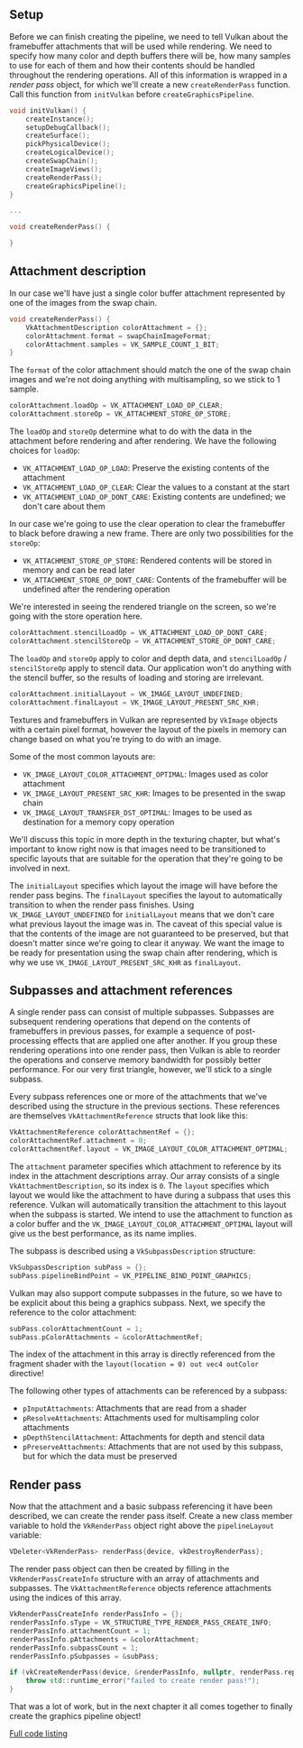## Setup

Before we can finish creating the pipeline, we need to tell Vulkan about the
framebuffer attachments that will be used while rendering. We need to specify
how many color and depth buffers there will be, how many samples to use for each
of them and how their contents should be handled throughout the rendering
operations. All of this information is wrapped in a *render pass* object, for
which we'll create a new `createRenderPass` function. Call this function from
`initVulkan` before `createGraphicsPipeline`.

```c++
void initVulkan() {
    createInstance();
    setupDebugCallback();
    createSurface();
    pickPhysicalDevice();
    createLogicalDevice();
    createSwapChain();
    createImageViews();
    createRenderPass();
    createGraphicsPipeline();
}

...

void createRenderPass() {

}
```

## Attachment description

In our case we'll have just a single color buffer attachment represented by one
of the images from the swap chain.

```c++
void createRenderPass() {
    VkAttachmentDescription colorAttachment = {};
    colorAttachment.format = swapChainImageFormat;
    colorAttachment.samples = VK_SAMPLE_COUNT_1_BIT;
}
```

The `format` of the color attachment should match the one of the swap chain
images and we're not doing anything with multisampling, so we stick to 1 sample.

```c++
colorAttachment.loadOp = VK_ATTACHMENT_LOAD_OP_CLEAR;
colorAttachment.storeOp = VK_ATTACHMENT_STORE_OP_STORE;
```

The `loadOp` and `storeOp` determine what to do with the data in the attachment
before rendering and after rendering. We have the following choices for
`loadOp`:

* `VK_ATTACHMENT_LOAD_OP_LOAD`: Preserve the existing contents of the attachment
* `VK_ATTACHMENT_LOAD_OP_CLEAR`: Clear the values to a constant at the start
* `VK_ATTACHMENT_LOAD_OP_DONT_CARE`: Existing contents are undefined; we don't
care about them

In our case we're going to use the clear operation to clear the framebuffer to
black before drawing a new frame. There are only two possibilities for the
`storeOp`:

* `VK_ATTACHMENT_STORE_OP_STORE`: Rendered contents will be stored in memory and
can be read later
* `VK_ATTACHMENT_STORE_OP_DONT_CARE`: Contents of the framebuffer will be
undefined after the rendering operation

We're interested in seeing the rendered triangle on the screen, so we're going
with the store operation here.

```c++
colorAttachment.stencilLoadOp = VK_ATTACHMENT_LOAD_OP_DONT_CARE;
colorAttachment.stencilStoreOp = VK_ATTACHMENT_STORE_OP_DONT_CARE;
```

The `loadOp` and `storeOp` apply to color and depth data, and `stencilLoadOp` /
`stencilStoreOp` apply to stencil data. Our application won't do anything with
the stencil buffer, so the results of loading and storing are irrelevant.

```c++
colorAttachment.initialLayout = VK_IMAGE_LAYOUT_UNDEFINED;
colorAttachment.finalLayout = VK_IMAGE_LAYOUT_PRESENT_SRC_KHR;
```

Textures and framebuffers in Vulkan are represented by `VkImage` objects with a
certain pixel format, however the layout of the pixels in memory can change
based on what you're trying to do with an image.

Some of the most common layouts are:

* `VK_IMAGE_LAYOUT_COLOR_ATTACHMENT_OPTIMAL`: Images used as color attachment
* `VK_IMAGE_LAYOUT_PRESENT_SRC_KHR`: Images to be presented in the swap chain
* `VK_IMAGE_LAYOUT_TRANSFER_DST_OPTIMAL`: Images to be used as destination for a
memory copy operation

We'll discuss this topic in more depth in the texturing chapter, but what's
important to know right now is that images need to be transitioned to specific
layouts that are suitable for the operation that they're going to be involved in
next.

The `initialLayout` specifies which layout the image will have before the render
pass begins. The `finalLayout` specifies the layout to automatically transition
to when the render pass finishes. Using `VK_IMAGE_LAYOUT_UNDEFINED` for
`initialLayout` means that we don't care what previous layout the image was in.
The caveat of this special value is that the contents of the image are not
guaranteed to be preserved, but that doesn't matter since we're going to clear
it anyway. We want the image to be ready for presentation using the swap chain
after rendering, which is why we use `VK_IMAGE_LAYOUT_PRESENT_SRC_KHR` as
`finalLayout`.

## Subpasses and attachment references

A single render pass can consist of multiple subpasses. Subpasses are subsequent
rendering operations that depend on the contents of framebuffers in previous
passes, for example a sequence of post-processing effects that are applied one
after another. If you group these rendering operations into one render pass,
then Vulkan is able to reorder the operations and conserve memory bandwidth for
possibly better performance. For our very first triangle, however, we'll stick
to a single subpass.

Every subpass references one or more of the attachments that we've described
using the structure in the previous sections. These references are themselves
`VkAttachmentReference` structs that look like this:

```c++
VkAttachmentReference colorAttachmentRef = {};
colorAttachmentRef.attachment = 0;
colorAttachmentRef.layout = VK_IMAGE_LAYOUT_COLOR_ATTACHMENT_OPTIMAL;
```

The `attachment` parameter specifies which attachment to reference by its index
in the attachment descriptions array. Our array consists of a single
`VkAttachmentDescription`, so its index is `0`. The `layout` specifies which
layout we would like the attachment to have during a subpass that uses this
reference. Vulkan will automatically transition the attachment to this layout
when the subpass is started. We intend to use the attachment to function as a
color buffer and the `VK_IMAGE_LAYOUT_COLOR_ATTACHMENT_OPTIMAL` layout will give
us the best performance, as its name implies.

The subpass is described using a `VkSubpassDescription` structure:

```c++
VkSubpassDescription subPass = {};
subPass.pipelineBindPoint = VK_PIPELINE_BIND_POINT_GRAPHICS;
```

Vulkan may also support compute subpasses in the future, so we have to be
explicit about this being a graphics subpass. Next, we specify the reference to
the color attachment:

```c++
subPass.colorAttachmentCount = 1;
subPass.pColorAttachments = &colorAttachmentRef;
```

The index of the attachment in this array is directly referenced from the
fragment shader with the `layout(location = 0) out vec4 outColor` directive!

The following other types of attachments can be referenced by a subpass:

* `pInputAttachments`: Attachments that are read from a shader
* `pResolveAttachments`: Attachments used for multisampling color attachments
* `pDepthStencilAttachment`: Attachments for depth and stencil data
* `pPreserveAttachments`: Attachments that are not used by this subpass, but for
which the data must be preserved

## Render pass

Now that the attachment and a basic subpass referencing it have been described,
we can create the render pass itself. Create a new class member variable to hold
the `VkRenderPass` object right above the `pipelineLayout` variable:

```c++
VDeleter<VkRenderPass> renderPass{device, vkDestroyRenderPass};
```

The render pass object can then be created by filling in the
`VkRenderPassCreateInfo` structure with an array of attachments and subpasses.
The `VkAttachmentReference` objects reference attachments using the indices of
this array.

```c++
VkRenderPassCreateInfo renderPassInfo = {};
renderPassInfo.sType = VK_STRUCTURE_TYPE_RENDER_PASS_CREATE_INFO;
renderPassInfo.attachmentCount = 1;
renderPassInfo.pAttachments = &colorAttachment;
renderPassInfo.subpassCount = 1;
renderPassInfo.pSubpasses = &subPass;

if (vkCreateRenderPass(device, &renderPassInfo, nullptr, renderPass.replace()) != VK_SUCCESS) {
    throw std::runtime_error("failed to create render pass!");
}
```

That was a lot of work, but in the next chapter it all comes together to finally
create the graphics pipeline object!

[Full code listing](/code/render_passes.cpp)